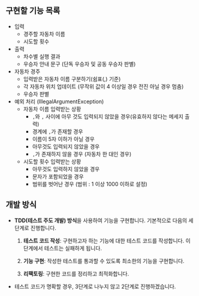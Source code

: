 ## 구현할 기능 목록

- 입력
    - 경주할 자동차 이름
    - 시도할 횟수
- 출력
    - 차수별 실행 결과
    - 우승자 안내 문구 (단독 우승자 및 공동 우승자 판별)
- 자동차 경주
    - 입력받은 자동차 이름 구분하기(쉼표(,) 기준)
    - 각 자동차 위치 업데이트 (무작위 값이 4 이상일 경우 전진 아닐 경우 멈춤)
    - 우승자 판별
- 예외 처리 (IllegalArgumentException)
    - 자동차 이름 입력받는 상황
        - `,`와 `,` 사이에 아무 것도 입력되지 않았을 경우(유효하지 않다는 메세지 출력)
        - 경계에 `,`가 존재할 경우
        - 이름이 5자 이하가 아닐 경우
        - 아무것도 입력되지 않았을 경우
        - `,`가 존재하지 않을 경우 (자동차 한 대인 경우)
    - 시도할 횟수 입력받는 상황
        - 아무것도 입력하지 않았을 경우
        - 문자가 포함되었을 경우
        - 범위를 벗어난 경우 (범위 : 1 이상 1000 이하로 설정)

## 개발 방식

- **TDD(테스트 주도 개발) 방식**을 사용하여 기능을 구현합니다. 기본적으로 다음의 세 단계로 진행합니다.

    1. **테스트 코드 작성**: 구현하고자 하는 기능에 대한 테스트 코드를 작성합니다. 이 단계에서 테스트는 실패하게 됩니다. 

    2. **기능 구현**: 작성한 테스트를 통과할 수 있도록 최소한의 기능을 구현합니다. 

    3. **리팩토링**: 구현한 코드를 정리하고 최적화합니다.


- 테스트 코드가 명확할 경우, 3단계로 나누지 않고 2단계로 진행하겠습니다.